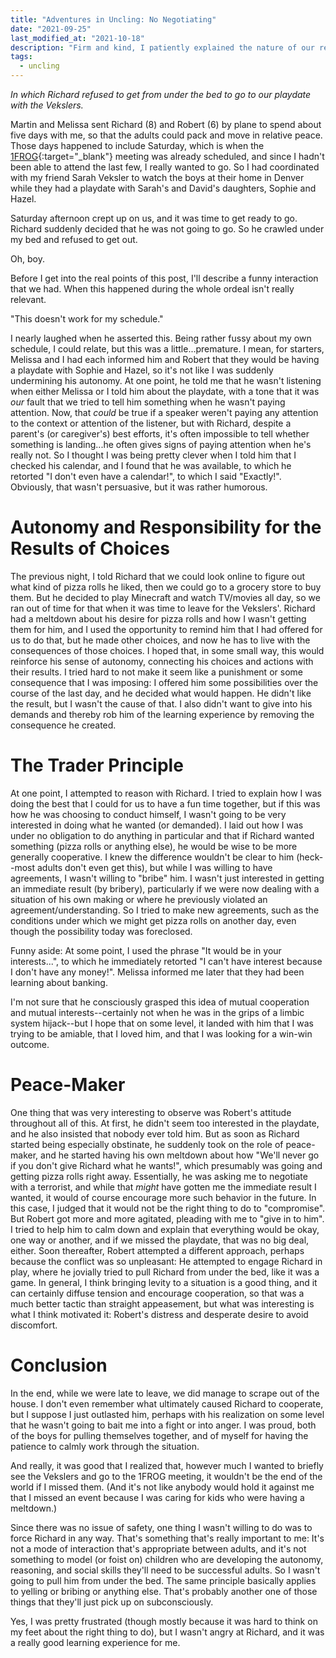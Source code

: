 ```yaml
---
title: "Adventures in Uncling: No Negotiating"
date: "2021-09-25"
last_modified_at: "2021-10-18"
description: "Firm and kind, I patiently explained the nature of our relationship and acting toward our mutual interest."
tags:
  - uncling
---
```


_In which Richard refused to get from under the bed to go to our playdate with the Vekslers._

Martin and Melissa sent Richard (8) and Robert (6) by plane to spend about five days with me, so that the adults could pack and move in relative peace. Those days happened to include Saturday, which is when the [1FROG](https://www.frontrangeobjectivism.com/study-groups/){:target="&lowbar;blank"} meeting was already scheduled, and since I hadn't been able to attend the last few, I really wanted to go. So I had coordinated with my friend Sarah Veksler to watch the boys at their home in Denver while they had a playdate with Sarah's and David's daughters, Sophie and Hazel.

Saturday afternoon crept up on us, and it was time to get ready to go. Richard suddenly decided that he was not going to go. So he crawled under my bed and refused to get out.

Oh, boy.

Before I get into the real points of this post, I'll describe a funny interaction that we had. When this happened during the whole ordeal isn't really relevant.

"This doesn't work for my schedule."

I nearly laughed when he asserted this. Being rather fussy about my own schedule, I could relate, but this was a little...premature. I mean, for starters, Melissa and I had each informed him and Robert that they would be having a playdate with Sophie and Hazel, so it's not like I was suddenly undermining his autonomy. At one point, he told me that he wasn't listening when either Melissa or I told him about the playdate, with a tone that it was _our_ fault that we tried to tell him something when he wasn't paying attention. Now, that _could_ be true if a speaker weren't paying any attention to the context or attention of the listener, but with Richard, despite a parent's (or caregiver's) best efforts, it's often impossible to tell whether something is landing...he often gives signs of paying attention when he's really not. So I thought I was being pretty clever when I told him that I checked his calendar, and I found that he was available, to which he retorted "I don't even have a calendar!", to which I said "Exactly!". Obviously, that wasn't persuasive, but it was rather humorous.

# Autonomy and Responsibility for the Results of Choices

The previous night, I told Richard that we could look online to figure out what kind of pizza rolls he liked, then we could go to a grocery store to buy them. But he decided to play Minecraft and watch TV/movies all day, so we ran out of time for that when it was time to leave for the Vekslers'. Richard had a meltdown about his desire for pizza rolls and how I wasn't getting them for him, and I used the opportunity to remind him that I had offered for us to do that, but he made other choices, and now he has to live with the consequences of those choices. I hoped that, in some small way, this would reinforce his sense of autonomy, connecting his choices and actions with their results. I tried hard to not make it seem like a punishment or some consequence that I was imposing: I offered him some possibilities over the course of the last day, and he decided what would happen. He didn't like the result, but I wasn't the cause of that. I also didn't want to give into his demands and thereby rob him of the learning experience by removing the consequence he created.

# The Trader Principle

At one point, I attempted to reason with Richard. I tried to explain how I was doing the best that I could for us to have a fun time together, but if this was how he was choosing to conduct himself, I wasn't going to be very interested in doing what he wanted (or demanded). I laid out how I was under no obligation to do anything in particular and that if Richard wanted something (pizza rolls or anything else), he would be wise to be more generally cooperative. I knew the difference wouldn't be clear to him (heck--most adults don't even get this), but while I was willing to have agreements, I wasn't willing to "bribe" him. I wasn't just interested in getting an immediate result (by bribery), particularly if we were now dealing with a situation of his own making or where he previously violated an agreement/understanding. So I tried to make new agreements, such as the conditions under which we might get pizza rolls on another day, even though the possibility today was foreclosed.

Funny aside: At some point, I used the phrase "It would be in your interests...", to which he immediately retorted "I can't have interest because I don't have any money!". Melissa informed me later that they had been learning about banking.

I'm not sure that he consciously grasped this idea of mutual cooperation and mutual interests--certainly not when he was in the grips of a limbic system hijack--but I hope that on some level, it landed with him that I was trying to be amiable, that I loved him, and that I was looking for a win-win outcome.

# Peace-Maker

One thing that was very interesting to observe was Robert's attitude throughout all of this. At first, he didn't seem too interested in the playdate, and he also insisted that nobody ever told him. But as soon as Richard started being especially obstinate, he suddenly took on the role of peace-maker, and he started having his own meltdown about how "We'll never go if you don't give Richard what he wants!", which presumably was going and getting pizza rolls right away. Essentially, he was asking me to negotiate with a terrorist, and while that _might_ have gotten me the immediate result I wanted, it would of course encourage more such behavior in the future. In this case, I judged that it would not be the right thing to do to "compromise". But Robert got more and more agitated, pleading with me to "give in to him". I tried to help him to calm down and explain that everything would be okay, one way or another, and if we missed the playdate, that was no big deal, either. Soon thereafter, Robert attempted a different approach, perhaps because the conflict was so unpleasant: He attempted to engage Richard in play, where he jovially tried to pull Richard from under the bed, like it was a game. In general, I think bringing levity to a situation is a good thing, and it can certainly diffuse tension and encourage cooperation, so that was a much better tactic than straight appeasement, but what was interesting is what I think motivated it: Robert's distress and desperate desire to avoid discomfort.

# Conclusion

In the end, while we were late to leave, we did manage to scrape out of the house. I don't even remember what ultimately caused Richard to cooperate, but I suppose I just outlasted him, perhaps with his realization on some level that he wasn't going to bait me into a fight or into anger. I was proud, both of the boys for pulling themselves together, and of myself for having the patience to calmly work through the situation.

And really, it was good that I realized that, however much I wanted to briefly see the Vekslers and go to the 1FROG meeting, it wouldn't be the end of the world if I missed them. (And it's not like anybody would hold it against me that I missed an event because I was caring for kids who were having a meltdown.)

Since there was no issue of safety, one thing I wasn't willing to do was to force Richard in any way. That's something that's really important to me: It's not a mode of interaction that's appropriate between adults, and it's not something to model (or foist on) children who are developing the autonomy, reasoning, and social skills they'll need to be successful adults. So I wasn't going to pull him from under the bed. The same principle basically applies to yelling or bribing or anything else. That's probably another one of those things that they'll just pick up on subconsciously.

Yes, I was pretty frustrated (though mostly because it was hard to think on my feet about the right thing to do), but I wasn't angry at Richard, and it was a really good learning experience for me.
